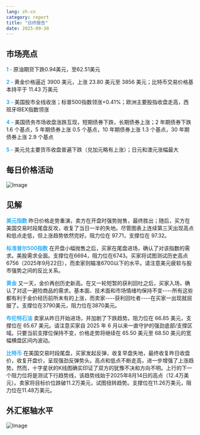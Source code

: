 ```yaml
---
lang: zh-cn
category: report
title: "日终报告"
date: 2025-09-30
---
```



<h2>市场亮点</h2>
<strong style="color: #2caef7;">1 - </strong> 原油期货下跌0.94美元，至62.51美元

<strong style="color: #2caef7;">2 - </strong> 黄金价格逼近 3900 美元，上涨 23.80 美元至 3856 美元；比特币交易价格基本持平于 11.43 万美元

<strong style="color: #2caef7;">3 - </strong> 美国股市全线收涨；标普500指数领涨+0.41%；欧洲主要股指收盘走高，西班牙IBEX指数领涨

<strong style="color: #2caef7;">4 - </strong> 美国债务市场收盘涨跌互现，短期债券下跌，长期债券上涨；2 年期债券下跌 1.6 个基点，5 年期债券上涨 0.5 个基点，10 年期债券上涨 1.3 个基点，30 年期债券上涨 2.9 个基点

<strong style="color: #2caef7;">5 - </strong> 美元兑主要货币收盘普遍下跌（兑加元略有上涨）；日元和澳元涨幅最大




<h2>每日价格活动</h2>
<img src="https://markleighedu.github.io/img/Sep-2025/30-Sep-2025/price.jpg" alt="Image"/>

<h2>见解</h2>
<strong style="color: #2caef7;">美元指数</strong> 昨日价格走势重演，卖方在开盘时强势抛售，最终胜出；随后，买方在美国交易时段尾盘反攻，收复了当日一半的失地。尽管图表上连续第三天出现高点和低点走低，但上涨趋势依然完好。阻力位在 97.71，支撑位在 97.32。

<strong style="color: #2caef7;">标准普尔500指数</strong> 在开盘小幅抛售之后，买家在尾盘进场，确认了对该指数的需求。美股需求全面。支撑位在6694，阻力位在6743。买家将试图测试历史高点6756（2025年9月22日），而卖家则瞄准6700以下的水平。请注意美元疲软与股市强势之间的反比关系。

<strong style="color: #2caef7;">黄金</strong> 又一天，金价再创历史新高。在又一轮短暂的获利回吐之后，买家入场，确认了对这一避险商品的需求。基本面、技术面和市场情绪均保持不变----所有这些都有利于金价经历前所未有的上涨，而卖家----获利回吐者----在买家一出现就屈服了。支撑位在3790美元，阻力位在3870美元。

<strong style="color: #2caef7;">布伦特石油</strong> 卖家从昨日开始进场，并加剧了下跌趋势。阻力位在 66.85 美元，支撑位在 65.67 美元。请注意买家自 2025 年 6 月以来一直守护的强劲底部/支撑区域。只要当前支撑位保持不变，价格走势将继续在 65.50 美元至 68.50 美元的宽幅横盘区间内波动。

<strong style="color: #2caef7;">比特币</strong> 在美国交易时段尾盘，买家发起反弹，收复早盘失地，最终收复昨日收盘价，收复开盘价，呈现强劲反弹势头。高点和低点不断走高，进一步增强了上涨趋势。然而，十字星状的K线图确实印证了双方的犹豫不决和方向不明。上行的下一个阻力位将是测试下行趋势线，该趋势线始于2025年8月14日的高点（12.4万美元）。卖家将目标价位跌破11.2万美元，试图扭转趋势。支撑位在11.26万美元，阻力位在11.48万美元。



<h2>外汇枢轴水平</h2>
<img src="https://markleighedu.github.io/img/Sep-2025/30-Sep-2025/pivot.jpg" alt="Image"/>